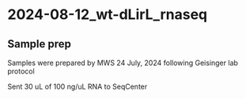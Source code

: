 # 2024-08-12_wt-dLirL_rnaseq

## Sample prep

Samples were prepared by MWS 24 July, 2024 following Geisinger lab protocol

Sent 30 uL of 100 ng/uL RNA to SeqCenter

## 

